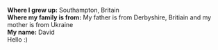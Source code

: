 **Where I grew up:** Southampton, Britain \
**Where my family is from:** My father is from Derbyshire, Britiain and my mother is from Ukraine \
**My name:** David \
Hello :)